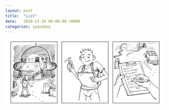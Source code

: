 ```yaml
---
layout: post
title:  "List"
date:   2020-11-26 00:00:00 +0000
categories: spaceboy
---
```


![List](spaceboy/12%20-%20list.png)

